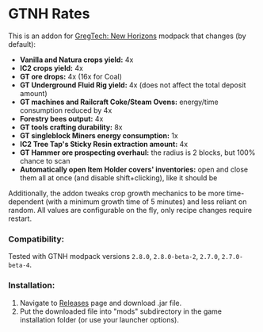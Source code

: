 # GTNH Rates

This is an addon for [GregTech: New Horizons](https://github.com/GTNewHorizons/GT-New-Horizons-Modpack) modpack that changes (by default):

- **Vanilla and Natura crops yield:** 4x
- **IC2 crops yield:** 4x
- **GT ore drops:** 4x (16x for Coal)
- **GT Underground Fluid Rig yield:** 4x (does not affect the total deposit amount)
- **GT machines and Railcraft Coke/Steam Ovens:** energy/time consumption reduced by 4x
- **Forestry bees output:** 4x
- **GT tools crafting durability:** 8x
- **GT singleblock Miners energy consumption:** 1x
- **IC2 Tree Tap's Sticky Resin extraction amount:** 4x
- **GT Hammer ore prospecting overhaul:** the radius is 2 blocks, but 100% chance to scan
- **Automatically open Item Holder covers' inventories:** open and close them all at once (and disable shift+clicking), like it should be

Additionally, the addon tweaks crop growth mechanics to be more time-dependent (with a minimum growth time of 5 minutes) and less reliant on random.
All values are configurable on the fly, only recipe changes require restart.

### Compatibility:
Tested with GTNH modpack versions `2.8.0`, `2.8.0-beta-2`, `2.7.0`, `2.7.0-beta-4`.

### Installation:
1. Navigate to [Releases](https://github.com/Sladki/GTNHRates/releases) page and download .jar file.
2. Put the downloaded file into "mods" subdirectory in the game installation folder (or use your launcher options).
